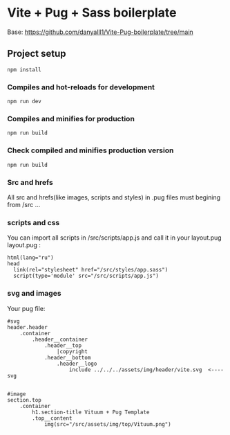 # Vite + Pug + Sass boilerplate

Base: https://github.com/danyalll1/Vite-Pug-boilerplate/tree/main

## Project setup
```
npm install
```

### Compiles and hot-reloads for development
```
npm run dev
```

### Compiles and minifies for production
```
npm run build
```

### Check compiled and minifies production version
```
npm run build
```

### Src and hrefs
  All src and hrefs(like images, scripts and styles) in .pug files must begining from /src ...

### scripts and css
  You can import all scripts in /src/scripts/app.js and call it in your layout.pug
  layout.pug :
  ```
 html(lang="ru")
  head
    link(rel="stylesheet" href="/src/styles/app.sass")
    script(type='module' src="/src/scripts/app.js")
  ```
### svg and images

Your pug file:
```
#svg
header.header
    .container
        .header__container
            .header__top
                |copyright
            .header__bottom
                .header__logo
                    include ../../../assets/img/header/vite.svg  <----svg 


#image
section.top
    .container
        h1.section-title Vituum + Pug Template
        .top__content
            img(src="/src/assets/img/top/Vituum.png")
```
